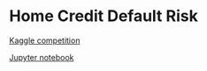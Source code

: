 # Home Credit Default Risk

[Kaggle competition](https://www.kaggle.com/c/home-credit-default-risk/overview)

[Jupyter notebook](https://github.com/arjology/data_science/blob/master/home_credit_default_risk/home_credit_default_risk.ipynb)
